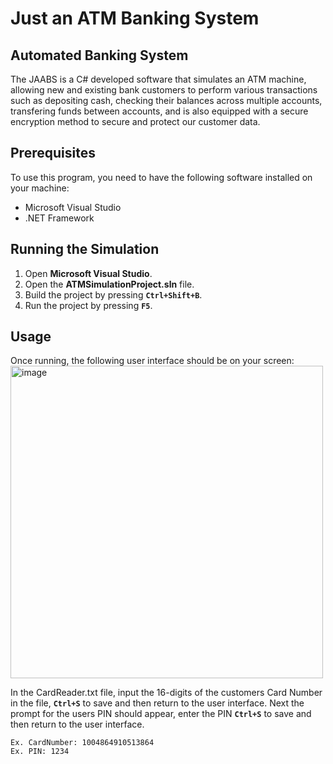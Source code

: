 <h1><strong>Just an ATM Banking System</strong></h1>

<h2><strong>Automated Banking System</strong></h2>
The JAABS is a C# developed software that simulates an ATM machine, allowing new and existing bank customers to perform various transactions such as depositing cash,   checking their balances across multiple accounts, transfering funds between accounts, and is also equipped with a secure encryption method to secure and protect our customer data.

<h2><strong>Prerequisites</strong></h2>
To use this program, you need to have the following software installed on your machine:

* Microsoft Visual Studio
* .NET Framework

<h2><strong>Running the Simulation</strong></h2>

1. Open <strong>Microsoft Visual Studio</strong>.
2. Open the <strong>ATMSimulationProject.sln</strong> file.
3. Build the project by pressing <strong>`Ctrl+Shift+B`</strong>.
4. Run the project by pressing <strong>`F5`</strong>.

<h2><strong>Usage</strong></h2>
Once running, the following user interface should be on your screen:

<img src="https://user-images.githubusercontent.com/88695972/230731922-e5227209-80a2-4851-928e-fba988456763.png" alt="image" style="width:500px;"/>

In the CardReader.txt file, input the 16-digits of the customers Card Number in the file, <strong>`Ctrl+S`</strong> to save and then return to the user interface.
Next the prompt for the users PIN should appear, enter the PIN <strong>`Ctrl+S`</strong> to save and then return to the user interface.
```
Ex. CardNumber: 1004864910513864
Ex. PIN: 1234
```
